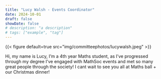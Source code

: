 ```yaml
---
title: "Lucy Walsh - Events Coordinator"
date: 2024-10-01
draft: false
showDate: false
# description: "a description"
# tags: ["example", "tag"]
---
```

{{< figure default=true src="img/committeephotos/lucywalsh.jpeg" >}}

Hi, my name is Lucy, I’m a 4th year Maths student, as I’ve progressed through my degree I’ve engaged with MathSoc events and met so many great people through the society! I cant wait to see you all at Maths ball + our Christmas dinner!
